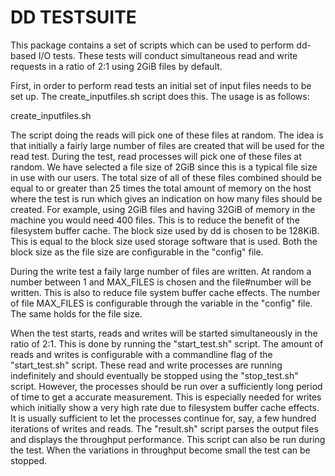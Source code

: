
DD TESTSUITE
============

This package contains a set of scripts which can be used to perform dd-based 
I/O tests. These tests will conduct simultaneous read and write requests in a 
ratio of 2:1 using 2GiB files by default.

First, in order to perform read tests an initial set of input files needs to be 
set up. The create_inputfiles.sh script does this. The usage is as follows:

create_inputfiles.sh <number of files>

The script doing the reads will pick one of these files at random. 
The idea is that initially a fairly large number of files are created that will 
be used for the read test. During the test, read processes will pick one of these 
files at random. We have selected a file size of 2GiB since this is a typical file 
size in use with our users. The total size of all of these files combined should 
be equal to or greater than 25 times the total amount of memory on the host where 
the test is run which gives an indication on how many files should be created. For 
example, using 2GiB files and having 32GiB of memory in the machine you would need 
400 files. This is to reduce the benefit of the filesystem buffer cache. The block 
size used by dd is chosen to be 128KiB. This is equal to the block size used storage 
software that is used. Both the block size as the file size are configurable in the
"config" file. 

During the write test a faily large number of files are written. At random a number 
between 1 and MAX_FILES is chosen and the file#number will be written. This is also 
to reduce file system buffer cache effects. The number of file MAX_FILES is 
configurable through the variable in the "config" file. The same holds for the file
size.

When the test starts, reads and writes will be started simultaneously in the ratio of 2:1. 
This is done by running the "start_test.sh" script. The amount of reads and writes is 
configurable with a commandline flag of the "start_test.sh" script. These read and write 
processes are running indefinitely and should eventually be stopped using the 
"stop_test.sh" script. However, the processes should be run over a sufficiently long 
period of time to get a accurate measurement. This is especially needed for writes which 
initially show a very high rate due to filesystem buffer cache effects. It is usually 
sufficient to let the processes continue for, say, a few hundred iterations of writes and 
reads. The "result.sh" script parses the output files and displays the throughput 
performance. This script can also be run during the test. When the variations in throughput 
become small the test can be stopped.

